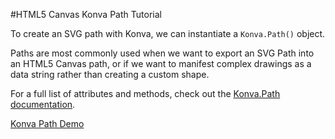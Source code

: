 
#HTML5 Canvas Konva Path Tutorial

To create an SVG path with Konva, we can instantiate a `Konva.Path()` object.

Paths are most commonly used when we want to export an SVG Path into an HTML5 Canvas path, or if we want to manifest complex drawings as a data string rather than creating a custom shape.

For a full list of attributes and methods, check out the [Konva.Path documentation](http://konva.github.io/api/Konva.Path.html).

<a class="jsbin-embed" href="http://jsbin.com/xewana/1/embed?js,output">Konva Path Demo</a><script src="http://static.jsbin.com/js/embed.js"></script>